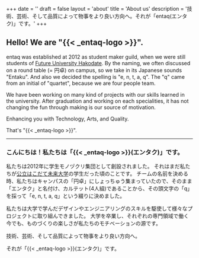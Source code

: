 +++
date = ''
draft = false
layout = 'about'
title = 'About us'
description = '技術、芸術、そして品質によって物事をより良い方向へ。それが「entaq(エンタク)」です。'
+++

## Hello! We are "{{< _entaq-logo >}}".
entaq was established at 2012 as student maker guild, when we were still students of [Future University Hakodate](https://www.fun.ac.jp/en).
By the naming, we often discussed on a round table (= 円卓) on campus, so we take in its Japanese sounds "Entaku".
And also we decided the spelling is "e, n, t, a, q".
The "q" came from an initial of "quartet", because we are four people team.

We have been working on many kind of projects with our skills learned in the university.
After graduation and working on each specialities, it has not changing the fun through making is our source of motivation.

Enhancing you with Technology, Arts, and Quality.

That's "{{< _entaq-logo >}}".

---

### こんにちは！私たちは「{{< _entaq-logo >}}(エンタク)」です。
私たちは2012年に学生モノヅクリ集団として創設されました。
それはまだ私たちが[公立はこだて未来大学](https://www.fun.ac.jp)の学生だった頃のことです。
チームの名前を決める時、私たちはキャンパスの「円卓」にしょっちゅう集まっていたので、そのまま「エンタク」と名付け、カルテット(4人組)であることから、その頭文字の「q」を採って「e, n, t, a, q」という綴りに決めました。

私たちは大学で学んだデザインやエンジニアリングのスキルを駆使して様々なプロジェクトに取り組んできました。
大学を卒業し、それぞれの専門領域で働く今でも、ものづくりの楽しさが私たちのモチベーションの源です。

技術、芸術、そして品質によって物事をより良い方向へ。

それが「{{< _entaq-logo >}}(エンタク)」です。
